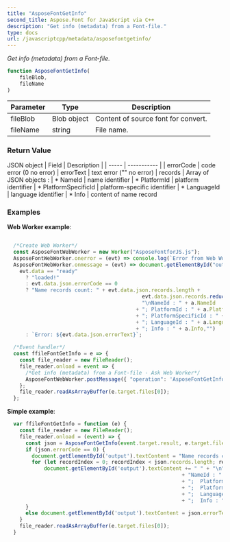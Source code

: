 ```yaml
---
title: "AsposeFontGetInfo"
second_title: Aspose.Font for JavaScript via C++
description: "Get info (metadata) from a Font-file."
type: docs
url: /javascriptcpp/metadata/asposefontgetinfo/
---
```


_Get info (metadata) from a Font-file._

```js
function AsposeFontGetInfo(
    fileBlob,
    fileName
)
```

| Parameter | Type | Description |
| --------- | ---- | ----------- |
| fileBlob | Blob object | Content of source font for convert. |
| fileName | string | File name. |

### Return Value

JSON object 
| Field | Description |
| ----- | ----------- |
| errorCode | code error (0 no error)
| errorText | text error ("" no error)
| records | Array of JSON objects :
| * NameId | name identifier
| * PlatformId | platform identifier
| * PlatformSpecificId | platform-specific identifier
| * LanguageId | language identifier
| * Info | content of name record

### Examples

**Web Worker example**:
```js

  /*Create Web Worker*/
  const AsposeFontWebWorker = new Worker("AsposeFontforJS.js");
  AsposeFontWebWorker.onerror = (evt) => console.log(`Error from Web Worker: ${evt.message}`);
  AsposeFontWebWorker.onmessage = (evt) => document.getElementById("output").textContent =
    evt.data == "ready"
      ? "loaded!"
      : evt.data.json.errorCode == 0
      ? "Name records count: " + evt.data.json.records.length + 
                                            evt.data.json.records.reduce((ret, a) => ret +
                                            "\nNameId : " + a.NameId
                                          + "; PlatformId : " + a.PlatformId
                                          + "; PlatformSpecificId : " + a.PlatformSpecificId
                                          + "; LanguageId : " + a.LanguageId
                                          + "; Info : " + a.Info,"")
      : `Error: ${evt.data.json.errorText}`;

  /*Event handler*/
  const ffileFontGetInfo = e => {
    const file_reader = new FileReader();
    file_reader.onload = event => {
      /*Get info (metadata) from a Font-file - Ask Web Worker*/
      AsposeFontWebWorker.postMessage({ "operation": 'AsposeFontGetInfo', "params": [event.target.result, e.target.files[0].name] }, [event.target.result]);
    };
    file_reader.readAsArrayBuffer(e.target.files[0]);
  };
```
**Simple example**:
```js
  var ffileFontGetInfo = function (e) {
    const file_reader = new FileReader();
    file_reader.onload = (event) => {
      const json = AsposeFontGetInfo(event.target.result, e.target.files[0].name);
      if (json.errorCode == 0) {
        document.getElementById('output').textContent = "Name records count: " + json.records.length;
        for (let recordIndex = 0; recordIndex < json.records.length; recordIndex++) 
			document.getElementById('output').textContent += " " + "\n"
                                                         + "NameId : " + json.records[recordIndex].NameId
                                                         + ";  PlatformId : " + json.records[recordIndex].PlatformId
                                                         + ";  PlatformSpecificId : " + json.records[recordIndex].PlatformSpecificId
                                                         + ";  LanguageId : " + json.records[recordIndex].LanguageId
                                                         + ";  Info : " + json.records[recordIndex].Info;
      }
      else document.getElementById('output').textContent = json.errorText;
    }
    file_reader.readAsArrayBuffer(e.target.files[0]);
  }
```
